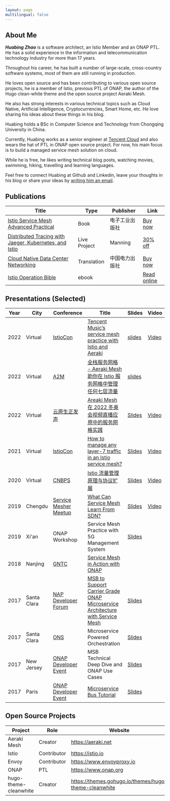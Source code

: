 ```yaml
---
layout: page
multilingual: false
---
```


## About Me

**_Huabing Zhao_** is a software architect, an Istio Member and an ONAP PTL. He has a solid experience in the information and telecommunication technology industry for more than 17 years.

Throughout his career, he has built a number of large-scale, cross-country software systems, most of them are still running in production.

He loves open source and has been contributing to various open source projects, he is a member of Istio, previous PTL of ONAP, the author of the Hugo clean-white theme and the open source project Aeraki Mesh.

He also has strong interests in various technical topics such as Cloud Native, Artificial Intelligence, Cryptocurrencies, Smart Home, etc. He love sharing his ideas about these things in his blog.

Huabing holds a BSc in Computer Science and Technology from Chongqing University in China.

Currently, Huabing works as a senior engineer at [Tencent Cloud](https://cloud.tencent.com/) and also wears the hat of PTL in ONAP open source project. For now, his main focus is to build a managed service mesh solution on cloud.

While he is free, he likes writing technical blog posts, watching movies, swimming, hiking, travelling and learning languages.

Feel free to connect Huabing at Github and Linkedin, leave your thoughts in his blog or share your ideas by [writing him an email](mailto:zhaohuabing@zhaohuabing.com).

## Publications

| Title                                                                                                                                                       | Type         | Publisher      | Link                                                                         |
| ----------------------------------------------------------------------------------------------------------------------------------------------------------- | ------------ | -------------- | ---------------------------------------------------------------------------- |
| [Istio Service Mesh Advanced Practical](https://www.zhaohuabing.com/post/2021-08-26-istio-handbook/)                                                        | Book         | 电子工业出版社 | [Buy now](https://item.jd.com/13200745.html)                                 |
| [Distributed Tracing with Jaeger, Kubernetes, and Istio](https://www.zhaohuabing.com/post/2021-09-08-distributed-tracing-with-jaeger-kubernetes-and-istio/) | Live Project | Manning        | [30% off](https://www.manning.com/liveprojectseries/distributed-tracing-ser) |
| [Cloud Native Data Center Networking](https://zhaohuabing.com/post/2021-08-27-cloud-native-data-center)                                                     | Translation  | 中国电力出版社 | [Buy now](https://item.jd.com/12929975.html)                                 |
| [Istio Operation Bible](http://localhost:1313/post/2021-10-08-istio-operation-bible/)                                                                       | ebook        |                | [Read online](https://istio-operation-bible.aeraki.net/)                     |

## Presentations (Selected)

| Year | City        | Conference                                                                                                                                 | Title                                                                                                                                                                     | Slides                                                                                                                                                                                  | Video                                                |
| ---- | ----------- | ------------------------------------------------------------------------------------------------------------------------------------------ | ------------------------------------------------------------------------------------------------------------------------------------------------------------------------- | --------------------------------------------------------------------------------------------------------------------------------------------------------------------------------------- | ---------------------------------------------------- |
| 2022 | Virtual     | [IstioCon](https://events.istio.io/istiocon-2022)                                                                                          | [Tencent Music’s service mesh practice with Istio and Aeraki](https://events.istio.io/istiocon-2022/sessions/tencent-music-aeraki/)                                       | [slides](/slides/tencent-music-service-mesh-practice-with-istio-and-aeraki.pdf)                                                                                                         | [Video](https://www.youtube.com/watch?v=6t_yPsq4Pi4) |
| 2022 | Virtual     | [A2M](https://a2m.msup.com.cn/course?aid=2699&cid=15382)                                                                                   | [全栈服务网格 - Aeraki Mesh 助你在 Istio 服务网格中管理任何七层流量](https://a2m.msup.com.cn/course?aid=2699&cid=15382)                                                   | [slides](/slides/full-stack-service-mesh-a2m-20220422.pdf)                                                                                                                              |                                                      |
| 2022 | Virtual     | [云原生正发声](https://cloud.tencent.com/developer/salon/live-1403)                                                                        | [Areaki Mesh 在 2022 冬奥会视频直播应用中的服务网格实践](https://mp.weixin.qq.com/s/zp9q99mGyH2VD9Dij2owWg)                                                               | [Slides](http://localhost:1313/img/2022-03-30-aeraki-mesh-winter-olympics-practice/slides.pdf)                                                                                          | [Video](https://youtu.be/uXxatQTKzW8)                |
| 2021 | Virtual     | [IstioCon](https://events.istio.io/istiocon-2021/)                                                                                         | [How to manage any layer-7 traffic in an Istio service mesh?](https://events.istio.io/istiocon-2021/sessions/how-to-manage-any-layer-7-traffic-in-an-istio-service-mesh/) | [Slides](/slides/how-to-manage-any-layer-7-traffic-in-istio.pdf)                                                                                                                        | [Video](https://www.youtube.com/watch?v=sBS4utF68d8) |
| 2020 | Virtual     | [CNBPS](https://www.cnbpa.org/)                                                                                                            | [Istio 流量管理原理与协议扩展](https://cloud.tencent.com/developer/article/1723804)                                                                                       | [Slides](/slides/cnbps2020-istio-aeraki.pdf)                                                                                                                                            | [Video](https://www.youtube.com/watch?v=lB5d4qbZqzU) |
| 2019 | Chengdu     | [Service Mesher Meetup](https://cloudnative.to/blog/service-mesh-meetup-chengdu-20191028/)                                                 | [What Can Service Mesh Learn From SDN?](https://cloudnative.to/blog/service-mesh-meetup-chengdu-20191028/)                                                                | [Slides](/slides/what-can-service-mesh-learn-from-sdn-servicemesher-meetup-20191026.pdf)                                                                                                | [Video](https://youtu.be/nGkxp-2OsKg)                |
| 2019 | Xi'an       | ONAP Workshop                                                                                                                              | Service Mesh Practice with 5G Management System                                                                                                                           | [Slides](/slides/service-mesh-practice-with-5g-management-system-lfn.pdf)                                                                                                               |
| 2018 | Nanjing     | [GNTC](https://www.bagevent.com/event/1624048?aId=)                                                                                        | [Service Mesh in Action with ONAP](https://www.sdnlab.com/22596.html)                                                                                                     |
| 2017 | Santa Clara | [NAP Developer Forum](https://wiki.onap.org/display/DW/ONAP+Beijing+Release+Developer+Forum%2C+Dec.+11-13%2C+2017%2C+Santa+Clara%2C+CA+US) | [MSB to Support Carrier Grade ONAP Microservice Architecture with Service Mesh](https://onapbeijing2017.sched.com/event/D5q2)                                             | [Slides](https://wiki.onap.org/display/DW/MSB+Service+Mesh+Planning?preview=%2F20873876%2F20873874%2FMSB+to+Support+Carrier+Grade+ONAP+Microservice+Architecture+with+Service+Mesh.pdf) |
| 2017 | Santa Clara | [ONS](https://wiki.onap.org/display/DW/ONAP@ONS2017)                                                                                       | Microservice Powered Orchestration                                                                                                                                        | [Slides](https://wiki.onap.org/display/DW/ONAP@ONS2017?preview=%2F3245268%2F3245309%2FMicroservice+Powered+Orchestration+Architecture.pdf)                                              |
| 2017 | New Jersey  | [ONAP Developer Event](https://wiki.onap.org/display/DW/ONAP+Project+Developer+Event%3A+May+2+-+5%2C+2017%2C+Middletown%2C+NJ%2C+USA)      | MSB Technical Deep Dive and ONAP Use Cases                                                                                                                                | [Slides](https://www.slideshare.net/HuabingZhao/msb-depp-dive/)                                                                                                                         |
| 2017 | Paris       | [ONAP Developer Event](https://wiki.onap.org/display/DW/ONAP+Developer+Event+September+25-28%2C+2017%2C+Paris-Saclay%2C+France)            | [Microservice Bus Tutorial](https://wiki.onap.org/display/DW/September+26-28+Topics#September2628Topics-M2)                                                               | [Slides](https://www.slideshare.net/HuabingZhao/microservice-bus-tutorial)                                                                                                              |

## Open Source Projects

| Project               | Role        | Website                                               | GitHub                                               |
| --------------------- | ----------- | ----------------------------------------------------- | ---------------------------------------------------- |
| Aeraki Mesh           | Creator     | https://aeraki.net                                    | http://github.com/aeraki-mesh                        |
| Istio                 | Contributor | https://istio.io                                      | https://github.com/istio/istio                       |
| Envoy                 | Contributor | https://www.envoyproxy.io                             | https://github.com/envoyproxy/envoy                  |
| ONAP                  | PTL         | https://www.onap.org                                  |                                                      |
| hugo-theme-cleanwhite | Creator     | https://themes.gohugo.io/themes/hugo-theme-cleanwhite | https://github.com/zhaohuabing/hugo-theme-cleanwhite |
